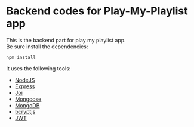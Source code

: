 # Backend codes for Play-My-Playlist app

This is the backend part for play my playlist app. <br/>
Be sure install the dependencies: <br/>

```
npm install
```

It uses the following tools:<br/>

- [NodeJS](https://nodejs.org/en/)
- [Express](https://expressjs.com/)
- [Joi](https://joi.dev/)
- [Mongoose](https://mongoosejs.com/)
- [MongoDB](https://www.mongodb.com/)
- [bcryptjs](https://github.com/dcodeIO/bcrypt.js)
- [JWT](https://github.com/auth0/node-jsonwebtoken)
